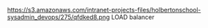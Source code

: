 https://s3.amazonaws.com/intranet-projects-files/holbertonschool-sysadmin_devops/275/qfdked8.png
LOAD balancer
